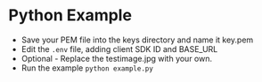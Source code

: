 # Python Example

- Save your PEM file into the keys directory and name it key.pem
- Edit the `.env` file, adding client SDK ID and BASE_URL
- Optional - Replace the testimage.jpg with your own.
- Run the example `python example.py`
